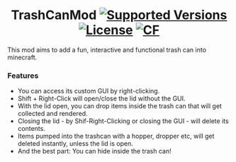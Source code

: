 <h1 align="center">TrashCanMod
  <a href="https://www.curseforge.com/minecraft/mc-mods/create/files"><img src="https://cf.way2muchnoise.eu/versions/328085(c70039).svg" alt="Supported Versions"></a>
  <a href="https://github.com/Creators-of-Create/Create/blob/master/LICENSE"><img src="https://img.shields.io/github/license/Creators-of-Create/Create?style=flat&color=900c3f" alt="License"></a>
  <a href="https://www.curseforge.com/minecraft/mc-mods/create"><img src="http://cf.way2muchnoise.eu/328085.svg" alt="CF"></a>
</h1>
<p>This mod aims to add a fun, interactive and functional trash can into minecraft.</p>
<h3>Features</h3>

<ul>
  <li>You can access its custom GUI by right-clicking.</li>
  <li>Shift + Right-Click will open/close the lid without the GUI.</li>
  <li>With the lid open, you can drop items inside the trash can that will get collected and rendered.</li>
  <li>Closing the lid - by Shif-Right-Clicking or closing the GUI - will delete its contents.</li>
  <li>Items pumped into the trashcan with a hopper, dropper etc, will get deleted instantly, unless the lid is open.</li>
  <li>And the best part: You can hide inside the trash can!</li>
</ul>
